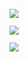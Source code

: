<p align="center">

![](https://komarev.com/ghpvc/?username=ExtremeAntonis&color=blueviolet)

![](https://github-readme-stats.vercel.app/api?username=ExtremeAntonis&&show_icons=true&title_color=ffffff&icon_color=bb2acf&text_color=daf7dc&bg_color=151515&count_private=true&show_icons=true)

![](https://github-readme-stats.vercel.app/api/top-langs/?username=ExtremeAntonis)
</p>
